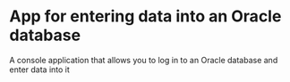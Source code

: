 # App for entering data into an Oracle database

A console application that allows you to log in to an Oracle database and enter data into it
